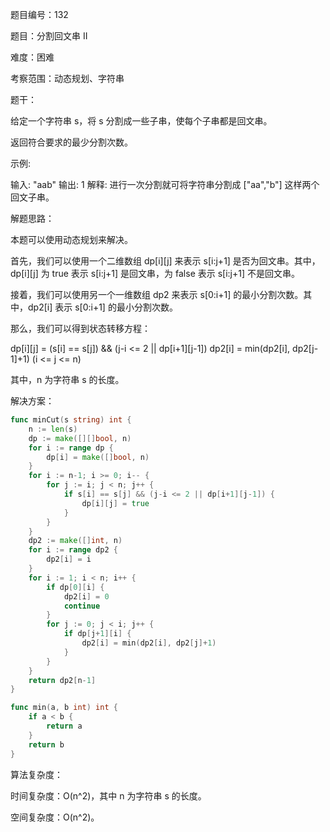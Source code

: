 题目编号：132

题目：分割回文串 II

难度：困难

考察范围：动态规划、字符串

题干：

给定一个字符串 s，将 s 分割成一些子串，使每个子串都是回文串。

返回符合要求的最少分割次数。

示例:

输入: "aab"
输出: 1
解释: 进行一次分割就可将字符串分割成 ["aa","b"] 这样两个回文子串。

解题思路：

本题可以使用动态规划来解决。

首先，我们可以使用一个二维数组 dp[i][j] 来表示 s[i:j+1] 是否为回文串。其中，dp[i][j] 为 true 表示 s[i:j+1] 是回文串，为 false 表示 s[i:j+1] 不是回文串。

接着，我们可以使用另一个一维数组 dp2 来表示 s[0:i+1] 的最小分割次数。其中，dp2[i] 表示 s[0:i+1] 的最小分割次数。

那么，我们可以得到状态转移方程：

dp[i][j] = (s[i] == s[j]) && (j-i <= 2 || dp[i+1][j-1])
dp2[i] = min(dp2[i], dp2[j-1]+1) (i <= j <= n)

其中，n 为字符串 s 的长度。

解决方案：

```go
func minCut(s string) int {
    n := len(s)
    dp := make([][]bool, n)
    for i := range dp {
        dp[i] = make([]bool, n)
    }
    for i := n-1; i >= 0; i-- {
        for j := i; j < n; j++ {
            if s[i] == s[j] && (j-i <= 2 || dp[i+1][j-1]) {
                dp[i][j] = true
            }
        }
    }
    dp2 := make([]int, n)
    for i := range dp2 {
        dp2[i] = i
    }
    for i := 1; i < n; i++ {
        if dp[0][i] {
            dp2[i] = 0
            continue
        }
        for j := 0; j < i; j++ {
            if dp[j+1][i] {
                dp2[i] = min(dp2[i], dp2[j]+1)
            }
        }
    }
    return dp2[n-1]
}

func min(a, b int) int {
    if a < b {
        return a
    }
    return b
}
```

算法复杂度：

时间复杂度：O(n^2)，其中 n 为字符串 s 的长度。

空间复杂度：O(n^2)。
